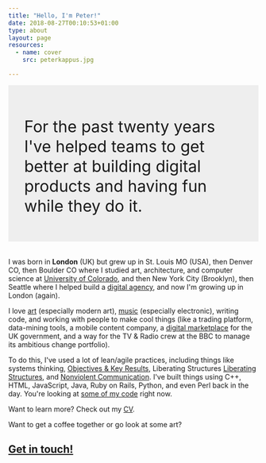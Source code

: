 ```yaml
---
title: "Hello, I'm Peter!"
date: 2018-08-27T00:10:53+01:00
type: about
layout: page
resources:
  - name: cover
    src: peterkappus.jpg

---
```


<div style="background: #eee; padding: 2rem 2rem 1.2rem 2rem; margin-bottom: 2rem; font-size: 2rem;">
  <p style="line-height: 2.5rem"> For the past twenty years I've helped teams to get better at building digital products and having fun while they do it.</p>
</div>

I was born in **London** (UK) but grew up in St. Louis MO (USA), then Denver CO, then Boulder CO where I studied art, architecture, and computer science at [University of Colorado](https://www.colorado.edu/), and then New York City (Brooklyn), then Seattle where I helped build a [digital agency](http://designcommission.com/), and now I'm growing up in London (again).

I love [art](http://www.abstraktor.com) (especially modern art), [music](/music) (especially electronic), writing code, and working with people to make cool things (like a trading platform, data-mining tools, a mobile content company, a [digital marketplace](https://www.digitalmarketplace.service.gov.uk/) for the UK government, and a way for the TV & Radio crew at the BBC to manage its ambitious change portfolio).

To do this, I've used a lot of lean/agile practices, including things like systems thinking, [Objectives & Key Results](/okr), Liberating Structures [Liberating Structures](http://www.liberatingstructures.com/), and [Nonviolent Communication](/nvc). I've built things using C++, HTML, JavaScript, Java, Ruby on Rails, Python, and even Perl back in the day. You're looking at [some of my code](/colophon) right now.
 
Want to learn more? Check out my [CV](/cv). 

Want to get a coffee together or go look at some art? 

## [Get in touch!](/contact)
